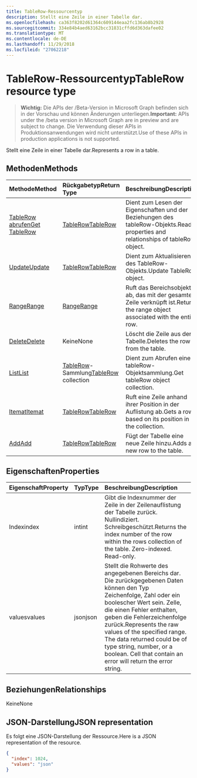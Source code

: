 ```yaml
---
title: TableRow-Ressourcentyp
description: Stellt eine Zeile in einer Tabelle dar.
ms.openlocfilehash: ca363f8202d61364c609144eaa2fc136ab8b2928
ms.sourcegitcommit: 334e84b4aed63162bcc31831cffd6d363dafee02
ms.translationtype: MT
ms.contentlocale: de-DE
ms.lasthandoff: 11/29/2018
ms.locfileid: "27062218"
---
```

# <a name="tablerow-resource-type"></a><span data-ttu-id="0e1bd-103">TableRow-Ressourcentyp</span><span class="sxs-lookup"><span data-stu-id="0e1bd-103">TableRow resource type</span></span>

> <span data-ttu-id="0e1bd-104">**Wichtig:** Die APIs der /Beta-Version in Microsoft Graph befinden sich in der Vorschau und können Änderungen unterliegen.</span><span class="sxs-lookup"><span data-stu-id="0e1bd-104">**Important:** APIs under the /beta version in Microsoft Graph are in preview and are subject to change.</span></span> <span data-ttu-id="0e1bd-105">Die Verwendung dieser APIs in Produktionsanwendungen wird nicht unterstützt.</span><span class="sxs-lookup"><span data-stu-id="0e1bd-105">Use of these APIs in production applications is not supported.</span></span>

<span data-ttu-id="0e1bd-106">Stellt eine Zeile in einer Tabelle dar.</span><span class="sxs-lookup"><span data-stu-id="0e1bd-106">Represents a row in a table.</span></span>


## <a name="methods"></a><span data-ttu-id="0e1bd-107">Methoden</span><span class="sxs-lookup"><span data-stu-id="0e1bd-107">Methods</span></span>

| <span data-ttu-id="0e1bd-108">Methode</span><span class="sxs-lookup"><span data-stu-id="0e1bd-108">Method</span></span>           | <span data-ttu-id="0e1bd-109">Rückgabetyp</span><span class="sxs-lookup"><span data-stu-id="0e1bd-109">Return Type</span></span>    |<span data-ttu-id="0e1bd-110">Beschreibung</span><span class="sxs-lookup"><span data-stu-id="0e1bd-110">Description</span></span>|
|:---------------|:--------|:----------|
|[<span data-ttu-id="0e1bd-111">TableRow abrufen</span><span class="sxs-lookup"><span data-stu-id="0e1bd-111">Get TableRow</span></span>](../api/tablerow-get.md) | [<span data-ttu-id="0e1bd-112">TableRow</span><span class="sxs-lookup"><span data-stu-id="0e1bd-112">TableRow</span></span>](tablerow.md) |<span data-ttu-id="0e1bd-113">Dient zum Lesen der Eigenschaften und der Beziehungen des tableRow-Objekts.</span><span class="sxs-lookup"><span data-stu-id="0e1bd-113">Read properties and relationships of tableRow object.</span></span>|
|[<span data-ttu-id="0e1bd-114">Update</span><span class="sxs-lookup"><span data-stu-id="0e1bd-114">Update</span></span>](../api/tablerow-update.md) | [<span data-ttu-id="0e1bd-115">TableRow</span><span class="sxs-lookup"><span data-stu-id="0e1bd-115">TableRow</span></span>](tablerow.md)  |<span data-ttu-id="0e1bd-116">Dient zum Aktualisieren des TableRow-Objekts.</span><span class="sxs-lookup"><span data-stu-id="0e1bd-116">Update TableRow object.</span></span> |
|[<span data-ttu-id="0e1bd-117">Range</span><span class="sxs-lookup"><span data-stu-id="0e1bd-117">Range</span></span>](../api/tablerow-range.md)|[<span data-ttu-id="0e1bd-118">Range</span><span class="sxs-lookup"><span data-stu-id="0e1bd-118">Range</span></span>](range.md)|<span data-ttu-id="0e1bd-119">Ruft das Bereichsobjekt ab, das mit der gesamten Zeile verknüpft ist.</span><span class="sxs-lookup"><span data-stu-id="0e1bd-119">Returns the range object associated with the entire row.</span></span>|
|[<span data-ttu-id="0e1bd-120">Delete</span><span class="sxs-lookup"><span data-stu-id="0e1bd-120">Delete</span></span>](../api/tablerow-delete.md)|<span data-ttu-id="0e1bd-121">Keine</span><span class="sxs-lookup"><span data-stu-id="0e1bd-121">None</span></span>|<span data-ttu-id="0e1bd-122">Löscht die Zeile aus der Tabelle.</span><span class="sxs-lookup"><span data-stu-id="0e1bd-122">Deletes the row from the table.</span></span>|
|[<span data-ttu-id="0e1bd-123">List</span><span class="sxs-lookup"><span data-stu-id="0e1bd-123">List</span></span>](../api/tablerow-list.md) | <span data-ttu-id="0e1bd-124">[TableRow](tablerow.md)-Sammlung</span><span class="sxs-lookup"><span data-stu-id="0e1bd-124">[TableRow](tablerow.md) collection</span></span> |<span data-ttu-id="0e1bd-125">Dient zum Abrufen einer tableRow-Objektsammlung.</span><span class="sxs-lookup"><span data-stu-id="0e1bd-125">Get tableRow object collection.</span></span> |
|[<span data-ttu-id="0e1bd-126">Itemat</span><span class="sxs-lookup"><span data-stu-id="0e1bd-126">Itemat</span></span>](../api/tablerowcollection-itemat.md)|[<span data-ttu-id="0e1bd-127">TableRow</span><span class="sxs-lookup"><span data-stu-id="0e1bd-127">TableRow</span></span>](tablerow.md)|<span data-ttu-id="0e1bd-128">Ruft eine Zeile anhand ihrer Position in der Auflistung ab.</span><span class="sxs-lookup"><span data-stu-id="0e1bd-128">Gets a row based on its position in the collection.</span></span>|
|[<span data-ttu-id="0e1bd-129">Add</span><span class="sxs-lookup"><span data-stu-id="0e1bd-129">Add</span></span>](../api/tablerowcollection-add.md)|[<span data-ttu-id="0e1bd-130">TableRow</span><span class="sxs-lookup"><span data-stu-id="0e1bd-130">TableRow</span></span>](tablerow.md)|<span data-ttu-id="0e1bd-131">Fügt der Tabelle eine neue Zeile hinzu.</span><span class="sxs-lookup"><span data-stu-id="0e1bd-131">Adds a new row to the table.</span></span>|

## <a name="properties"></a><span data-ttu-id="0e1bd-132">Eigenschaften</span><span class="sxs-lookup"><span data-stu-id="0e1bd-132">Properties</span></span>
| <span data-ttu-id="0e1bd-133">Eigenschaft</span><span class="sxs-lookup"><span data-stu-id="0e1bd-133">Property</span></span>     | <span data-ttu-id="0e1bd-134">Typ</span><span class="sxs-lookup"><span data-stu-id="0e1bd-134">Type</span></span>   |<span data-ttu-id="0e1bd-135">Beschreibung</span><span class="sxs-lookup"><span data-stu-id="0e1bd-135">Description</span></span>|
|:---------------|:--------|:----------|
|<span data-ttu-id="0e1bd-136">Index</span><span class="sxs-lookup"><span data-stu-id="0e1bd-136">index</span></span>|<span data-ttu-id="0e1bd-137">int</span><span class="sxs-lookup"><span data-stu-id="0e1bd-137">int</span></span>|<span data-ttu-id="0e1bd-p102">Gibt die Indexnummer der Zeile in der Zeilenauflistung der Tabelle zurück. Nullindiziert. Schreibgeschützt.</span><span class="sxs-lookup"><span data-stu-id="0e1bd-p102">Returns the index number of the row within the rows collection of the table. Zero-indexed. Read-only.</span></span>|
|<span data-ttu-id="0e1bd-141">values</span><span class="sxs-lookup"><span data-stu-id="0e1bd-141">values</span></span>|<span data-ttu-id="0e1bd-142">json</span><span class="sxs-lookup"><span data-stu-id="0e1bd-142">json</span></span>|<span data-ttu-id="0e1bd-p103">Stellt die Rohwerte des angegebenen Bereichs dar. Die zurückgegebenen Daten können den Typ Zeichenfolge, Zahl oder ein boolescher Wert sein. Zelle, die einen Fehler enthalten, geben die Fehlerzeichenfolge zurück.</span><span class="sxs-lookup"><span data-stu-id="0e1bd-p103">Represents the raw values of the specified range. The data returned could be of type string, number, or a boolean. Cell that contain an error will return the error string.</span></span>|

## <a name="relationships"></a><span data-ttu-id="0e1bd-146">Beziehungen</span><span class="sxs-lookup"><span data-stu-id="0e1bd-146">Relationships</span></span>
<span data-ttu-id="0e1bd-147">Keine</span><span class="sxs-lookup"><span data-stu-id="0e1bd-147">None</span></span>


## <a name="json-representation"></a><span data-ttu-id="0e1bd-148">JSON-Darstellung</span><span class="sxs-lookup"><span data-stu-id="0e1bd-148">JSON representation</span></span>

<span data-ttu-id="0e1bd-149">Es folgt eine JSON-Darstellung der Ressource.</span><span class="sxs-lookup"><span data-stu-id="0e1bd-149">Here is a JSON representation of the resource.</span></span>

<!-- {
  "blockType": "resource",
  "optionalProperties": [

  ],
  "@odata.type": "microsoft.graph.tableRow"
}-->

```json
{
  "index": 1024,
  "values": "json"
}

```

<!-- uuid: 8fcb5dbc-d5aa-4681-8e31-b001d5168d79
2015-10-25 14:57:30 UTC -->
<!-- {
  "type": "#page.annotation",
  "description": "TableRow resource",
  "keywords": "",
  "section": "documentation",
  "tocPath": ""
}-->